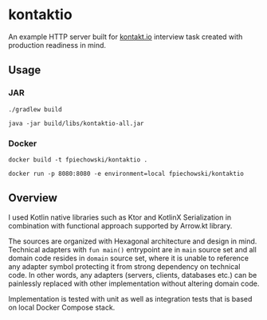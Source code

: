 ﻿# kontaktio

An example HTTP server built for [kontakt.io](https://kontakt.io) interview task created with production readiness in
mind.

## Usage

### JAR

```shell
./gradlew build
```

```shell
java -jar build/libs/kontaktio-all.jar
```

### Docker

```shell
docker build -t fpiechowski/kontaktio .
```

```shell
docker run -p 8080:8080 -e environment=local fpiechowski/kontaktio
```

## Overview

I used Kotlin native libraries such as Ktor and KotlinX Serialization in combination with functional approach supported
by Arrow.kt library.

The sources are organized with Hexagonal architecture and design in mind.
Technical adapters with `fun main()` entrypoint are in `main` source set and all domain code resides in `domain` source
set, where it is unable to reference any adapter symbol protecting it from strong dependency on technical code. In other
words, any adapters (servers, clients, databases etc.) can be painlessly replaced with other implementation without
altering domain code.

Implementation is tested with unit as well as integration tests that is based on local Docker Compose stack.
